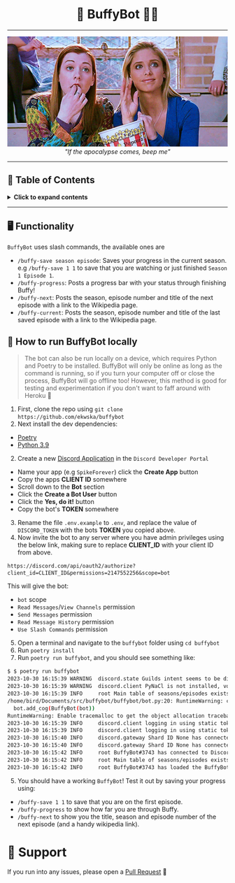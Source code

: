 <h1 align="center">🦇 BuffyBot 🧛‍♀️</h1>

---

<div align="center"><img src="img/popcorn.gif"></div>

<div align="center"><i>"If the apocalypse comes, beep me"</i></div>

---

## 📖 Table of Contents

<details>
<summary><strong>Click to expand contents</strong></summary>

* [Functionality](#functionality)
* [How to run BuffyBot locally](#running-locally)
* [Support](#support)

</details>

------


## <a name="functionality"></a>🖥️ Functionality

`BuffyBot` uses slash commands, the available ones are

- `/buffy-save season episode`: Saves your progress in the current season. e.g `/buffy-save 1 1` to save that you are 
 watching or just finished `Season 1 Episode 1`. 
- `/buffy-progress`: Posts a progress bar with your status through finishing Buffy!
- `/buffy-next`: Posts the season, episode number and title of the next episode with a link to the Wikipedia page.
- `/buffy-current`: Posts the season, episode number and title of the last saved episode with a link to the Wikipedia 
 page.

## <a name="running-locally"></a>🏃 How to run BuffyBot locally

> The bot can also be run locally on a device, which requires Python and Poetry to be installed. BuffyBot will only be 
> online as long as the command is running, so if you turn your computer off or close the process, BuffyBot will go
> offline too! However, this method is good for testing and experimentation if you don't want to faff around with 
> Heroku 🦇

1. First, clone the repo using `git clone https://github.com/ekwska/buffybot`
2. Next install the dev dependencies:
* [Poetry](https://python-poetry.org/docs/#installation)
* [Python 3.9](https://www.python.org/downloads/release/python-390/)
2. Create a new [Discord Application](https://discordapp.com/developers/applications) in the `Discord Developer Portal`
* Name your app (e.g `SpikeForever`) click the **Create App** button
* Copy the apps **CLIENT ID** somewhere
* Scroll down to the **Bot** section
* Click the **Create a Bot User** button
* Click the **Yes, do it!** button
* Copy the bot's **TOKEN** somewhere
3. Rename the file `.env.example` to `.env`, and replace the value of `DISCORD_TOKEN` with the bots **TOKEN** you copied
 above.
4. Now invite the bot to any server where you have admin privileges using the below link, making sure to replace 
 **CLIENT_ID** with your client ID from above.

```
https://discord.com/api/oauth2/authorize?client_id=CLIENT_ID&permissions=2147552256&scope=bot
```

This will give the bot:

- `bot` scope
- `Read Messages`/`View Channels` permission
- `Send Messages` permission
- `Read Message History` permission
- `Use Slash Commands` permission

5. Open a terminal and navigate to the `buffybot` folder using `cd buffybot`
6. Run `poetry install`
7. Run `poetry run buffybot`, and you should see something like:

```bash
$ $ poetry run buffybot
2023-10-30 16:15:39 WARNING  discord.state Guilds intent seems to be disabled. This may cause state related issues.
2023-10-30 16:15:39 WARNING  discord.client PyNaCl is not installed, voice will NOT be supported
2023-10-30 16:15:39 INFO     root Main table of seasons/episodes exists, loading!
/home/bird/Documents/src/buffybot/buffybot/bot.py:20: RuntimeWarning: coroutine 'BotBase.add_cog' was never awaited
  bot.add_cog(BuffyBot(bot))
RuntimeWarning: Enable tracemalloc to get the object allocation traceback
2023-10-30 16:15:39 INFO     discord.client logging in using static token
2023-10-30 16:15:39 INFO     discord.client logging in using static token
2023-10-30 16:15:40 INFO     discord.gateway Shard ID None has connected to Gateway (Session ID: bc12366652ca2f664b8a75aa7586b416).
2023-10-30 16:15:40 INFO     discord.gateway Shard ID None has connected to Gateway (Session ID: bc12366652ca2f664b8a75aa7586b416).
2023-10-30 16:15:42 INFO     root BuffyBot#3743 has connected to Discord! Version 2.3.2
2023-10-30 16:15:42 INFO     root Main table of seasons/episodes exists, loading!
2023-10-30 16:15:42 INFO     root BuffyBot#3743 has loaded the BuffyBot extension!
```

5. You should have a working `BuffyBot`! Test it out by saving your progress using:
* `/buffy-save 1 1` to save that you are on the first episode.
* `/buffy-progress` to show how far you are through Buffy.
* `/buffy-next` to show you the title, season and episode number of the next episode (and a handy wikipedia link).

# <a name="support"></a>🏥 Support

If you run into any issues, please open a [Pull Request](https://github.com/ekwska/BuffyBot/pulls) 🐛